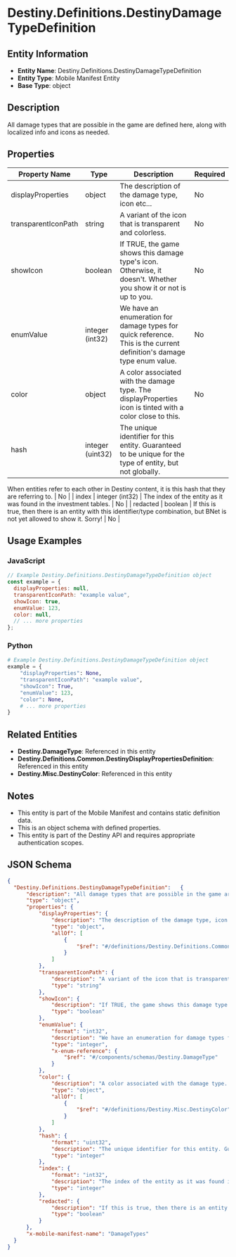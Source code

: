 # Destiny.Definitions.DestinyDamageTypeDefinition

## Entity Information
- **Entity Name**: Destiny.Definitions.DestinyDamageTypeDefinition
- **Entity Type**: Mobile Manifest Entity
- **Base Type**: object

## Description
All damage types that are possible in the game are defined here, along with localized info and icons as needed.

## Properties

| Property Name | Type | Description | Required |
|---------------|------|-------------|----------|
| displayProperties | object | The description of the damage type, icon etc... | No |
| transparentIconPath | string | A variant of the icon that is transparent and colorless. | No |
| showIcon | boolean | If TRUE, the game shows this damage type's icon. Otherwise, it doesn't. Whether you show it or not is up to you. | No |
| enumValue | integer (int32) | We have an enumeration for damage types for quick reference. This is the current definition's damage type enum value. | No |
| color | object | A color associated with the damage type. The displayProperties icon is tinted with a color close to this. | No |
| hash | integer (uint32) | The unique identifier for this entity. Guaranteed to be unique for the type of entity, but not globally.
When entities refer to each other in Destiny content, it is this hash that they are referring to. | No |
| index | integer (int32) | The index of the entity as it was found in the investment tables. | No |
| redacted | boolean | If this is true, then there is an entity with this identifier/type combination, but BNet is not yet allowed to show it. Sorry! | No |

## Usage Examples

### JavaScript
```javascript
// Example Destiny.Definitions.DestinyDamageTypeDefinition object
const example = {
  displayProperties: null,
  transparentIconPath: "example value",
  showIcon: true,
  enumValue: 123,
  color: null,
  // ... more properties
};
```

### Python
```python
# Example Destiny.Definitions.DestinyDamageTypeDefinition object
example = {
    "displayProperties": None,
    "transparentIconPath": "example value",
    "showIcon": True,
    "enumValue": 123,
    "color": None,
    # ... more properties
}
```

## Related Entities
- **Destiny.DamageType**: Referenced in this entity
- **Destiny.Definitions.Common.DestinyDisplayPropertiesDefinition**: Referenced in this entity
- **Destiny.Misc.DestinyColor**: Referenced in this entity

## Notes
- This entity is part of the Mobile Manifest and contains static definition data.
- This is an object schema with defined properties.
- This entity is part of the Destiny API and requires appropriate authentication scopes.

## JSON Schema
```json
{
  "Destiny.Definitions.DestinyDamageTypeDefinition":   {
      "description": "All damage types that are possible in the game are defined here, along with localized info and icons as needed.",
      "type": "object",
      "properties": {
          "displayProperties": {
              "description": "The description of the damage type, icon etc...",
              "type": "object",
              "allOf": [
                  {
                      "$ref": "#/definitions/Destiny.Definitions.Common.DestinyDisplayPropertiesDefinition"
                  }
              ]
          },
          "transparentIconPath": {
              "description": "A variant of the icon that is transparent and colorless.",
              "type": "string"
          },
          "showIcon": {
              "description": "If TRUE, the game shows this damage type's icon. Otherwise, it doesn't. Whether you show it or not is up to you.",
              "type": "boolean"
          },
          "enumValue": {
              "format": "int32",
              "description": "We have an enumeration for damage types for quick reference. This is the current definition's damage type enum value.",
              "type": "integer",
              "x-enum-reference": {
                  "$ref": "#/components/schemas/Destiny.DamageType"
              }
          },
          "color": {
              "description": "A color associated with the damage type. The displayProperties icon is tinted with a color close to this.",
              "type": "object",
              "allOf": [
                  {
                      "$ref": "#/definitions/Destiny.Misc.DestinyColor"
                  }
              ]
          },
          "hash": {
              "format": "uint32",
              "description": "The unique identifier for this entity. Guaranteed to be unique for the type of entity, but not globally.\r\nWhen entities refer to each other in Destiny content, it is this hash that they are referring to.",
              "type": "integer"
          },
          "index": {
              "format": "int32",
              "description": "The index of the entity as it was found in the investment tables.",
              "type": "integer"
          },
          "redacted": {
              "description": "If this is true, then there is an entity with this identifier/type combination, but BNet is not yet allowed to show it. Sorry!",
              "type": "boolean"
          }
      },
      "x-mobile-manifest-name": "DamageTypes"
  }
}
```
